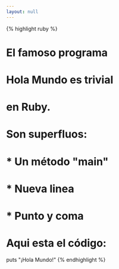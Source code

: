 ```yaml
---
layout: null
---
```


{% highlight ruby %}
# El famoso programa
# Hola Mundo es trivial
# en Ruby.
# Son superfluos:
#
# * Un método "main"
# * Nueva linea
# * Punto y coma
#
# Aqui esta el código:

puts "¡Hola Mundo!"
{% endhighlight %}
